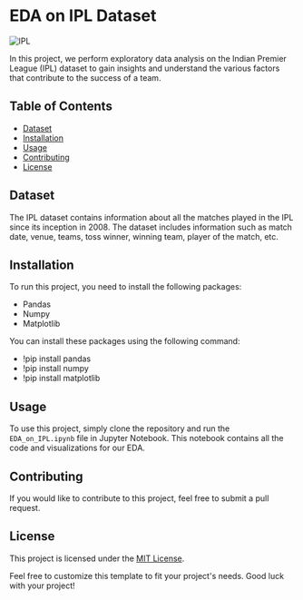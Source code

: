 # EDA on IPL Dataset

![IPL](https://img1.hscicdn.com/image/upload/f_auto/lsci/db/PICTURES/CMS/312700/312758.jpg)

In this project, we perform exploratory data analysis on the Indian Premier League (IPL) dataset to gain insights and understand the various factors that contribute to the success of a team.

## Table of Contents

- [Dataset](#dataset)
- [Installation](#installation)
- [Usage](#usage)
- [Contributing](#contributing)
- [License](#license)

## Dataset

The IPL dataset contains information about all the matches played in the IPL since its inception in 2008. The dataset includes information such as match date, venue, teams, toss winner, winning team, player of the match, etc.

## Installation

To run this project, you need to install the following packages:

- Pandas
- Numpy
- Matplotlib

You can install these packages using the following command:
- !pip install pandas
- !pip install numpy
- !pip install matplotlib

## Usage

To use this project, simply clone the repository and run the `EDA_on_IPL.ipynb` file in Jupyter Notebook. This notebook contains all the code and visualizations for our EDA.

## Contributing

If you would like to contribute to this project, feel free to submit a pull request.

## License

This project is licensed under the [MIT License](https://opensource.org/licenses/MIT).

Feel free to customize this template to fit your project's needs. Good luck with your project!
